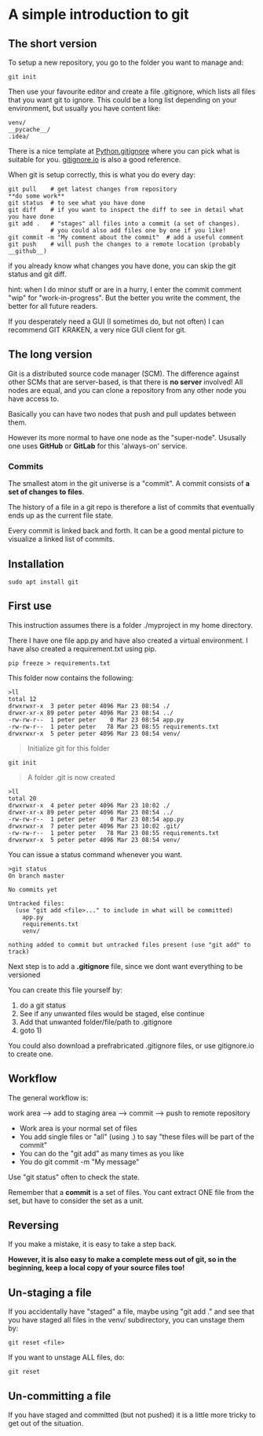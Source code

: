 # A simple introduction to git


## The short version

To setup a new repository, you go to the folder you want to manage and:

```
git init
```

Then use your favourite editor and create a file .gitignore, which lists all files that you want git to ignore. This could be a long list depending on your environment, but usually you have content like:

```
venv/ 
__pycache__/
.idea/
```

There is a nice template at [Python.gitignore](`https://github.com/github/gitignore/blob/main/Python.gitignore`) where you can pick what is suitable for you. [gitignore.io](https://gitignore.io) is also a good reference.


When git is setup correctly, this is what you do every day:

```
git pull    # get latest changes from repository
**do some work**
git status  # to see what you have done
git diff    # if you want to inspect the diff to see in detail what you have done
git add .   # "stages" all files into a commit (a set of changes).
            # you could also add files one by one if you like!
git commit -m "My comment about the commit"  # add a useful comment
git push    # will push the changes to a remote location (probably __github__)
```

if you already know what changes you have done, you can skip the git status and git diff.

hint: when I do minor stuff or are in a hurry, I enter the commit comment "wip" for "work-in-progress". But the better you write the comment, the better for all future readers.


If you desperately need a GUI (I sometimes do, but not often) I can recommend GIT KRAKEN, a very nice GUI client for git.





## The long version

Git is a distributed source code manager (SCM). The difference against other SCMs that are server-based, is that there is __no server__ involved!  All nodes are equal, and you can clone a repository from any other node you have access to.

Basically you can have two nodes that push and pull updates between them. 

However its more normal to have one node as the "super-node". Ususally one uses __GitHub__ or __GitLab__ for this 'always-on' service.

### Commits

The smallest atom in the git universe is a "commit". A commit consists of __a set of changes to files__.

The history of a file in a git repo is therefore a list of commits that eventually ends up as the current file state.

Every commit is linked back and forth. It can be a good mental picture to visualize a linked list of commits.





## Installation

```
sudo apt install git
```

## First use

This instruction assumes there is a folder ./myproject  in my home directory. 

There I have one file app.py and have also created a virtual environment. I have also created a requirement.txt using pip.

```
pip freeze > requirements.txt
```

This folder now contains the following:

```
>ll
total 12
drwxrwxr-x  3 peter peter 4096 Mar 23 08:54 ./
drwxr-xr-x 89 peter peter 4096 Mar 23 08:54 ../
-rw-rw-r--  1 peter peter    0 Mar 23 08:54 app.py
-rw-rw-r--  1 peter peter   78 Mar 23 08:55 requirements.txt
drwxrwxr-x  5 peter peter 4096 Mar 23 08:54 venv/
```

> Initialize git for this folder

```
git init
```

> A folder .git is now created

```
>ll
total 20
drwxrwxr-x  4 peter peter 4096 Mar 23 10:02 ./
drwxr-xr-x 89 peter peter 4096 Mar 23 08:54 ../
-rw-rw-r--  1 peter peter    0 Mar 23 08:54 app.py
drwxrwxr-x  7 peter peter 4096 Mar 23 10:02 .git/
-rw-rw-r--  1 peter peter   78 Mar 23 08:55 requirements.txt
drwxrwxr-x  5 peter peter 4096 Mar 23 08:54 venv/
```

You can issue a status command whenever you want.

```
>git status
On branch master

No commits yet

Untracked files:
  (use "git add <file>..." to include in what will be committed)
	app.py
	requirements.txt
	venv/

nothing added to commit but untracked files present (use "git add" to track)
```

Next step is to add a __.gitignore__ file, since we dont want everything to be versioned

You can create this file yourself by:

1) do a git status
2) See if any unwanted files would be staged, else continue
3) Add that unwanted folder/file/path to .gitignore
4) goto 1)

You could also download a prefrabricated .gitignore files, or use gitignore.io to create one.

## Workflow

The general workflow is:

work area  --> add to staging area --> commit  --> push to remote repository

* Work area is your normal set of files
* You add single files or "all" (using .) to say "these files will be part of the commit"
* You can do the "git add" as many times as you like
* You do git commit -m "My message"

Use "git status" often to check the state.

Remember that a **commit** is a set of files. You cant extract ONE file from the set, but have to consider the set as a unit.


## Reversing

If you make a mistake, it is easy to take a step back.

__However, it is also easy to make a complete mess out of git, so in the beginning, keep a local copy of your source files too!__

## Un-staging a file

If you accidentally have "staged" a file, maybe using "git add ." and see that you have staged all files in the venv/ subdirectory, you can unstage them by:

```
git reset <file>
```

If you want to unstage ALL files, do:

```
git reset
```

## Un-committing a file

If you have staged and committed (but not pushed) it is a little more tricky to get out of the situation.



